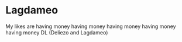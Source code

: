 # Lagdameo
My likes are
having money
having money
having money
having money
having money
DL (Deliezo and Lagdameo)
